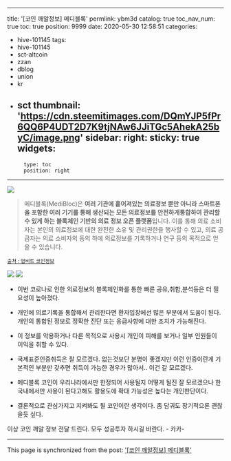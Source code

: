 
---
title: '[코인 깨알정보] 메디블록'
permlink: ybm3d
catalog: true
toc_nav_num: true
toc: true
position: 9999
date: 2020-05-30 12:58:51
categories:
- hive-101145
tags:
- hive-101145
- sct-altcoin
- zzan
- dblog
- union
- kr
- sct
thumbnail: 'https://cdn.steemitimages.com/DQmYJP5fPr6QQ6P4UDT2D7K9tjNAw6JJiTGc5AhekA25byC/image.png'
sidebar:
    right:
        sticky: true
widgets:
    -
        type: toc
        position: right
---


![](https://cdn.steemitimages.com/DQmYJP5fPr6QQ6P4UDT2D7K9tjNAw6JJiTGc5AhekA25byC/image.png)

>메디블록(MediBloc)은 **여러 기관에 흩어져있는 의료정보 뿐만 아니라 스마트폰을 포함한 여러 기기를 통해 생산되는 모든 의료정보를 안전하게통합하여 관리할 수 있게 하는 블록체인 기반의 의료 정보 오픈 플랫폼**입니다. 이를 통해 의료 소비자는 본인의 의료정보에 대한 완전한 소유 및 관리권한을 행사할 수 있고, 의료 공급자는 의료 소비자의 동의 하에 의료정보를 기록하거나 연구 등의 목적으로 얻을 수 있습니다.

<sub>[출처 : 업비트 코인정보](https://upbit.com/exchange?code=CRIX.UPBIT.KRW-MED)</sub>

![](https://cdn.steemitimages.com/DQmSfJCEsc4sM3SKBBvFy6jGGpAVrP6v3pcQZdg87LpxMsg/image.png)
![](https://cdn.steemitimages.com/DQmRWiXAiqvPwbeF36pSiureYrSn9Kt9baodFvCqaheErPg/image.png)

- 이번 코로나로 인한 의료정보의 블록체인화를 통한
빠른 공유,취합,분석등은 더 필요성이 높아졌다. 

- 개인에 의료기록을 통합해서 관리한다면 환자입장에선
많은 부분에서 도움이 된다.  개인의 통합된 정보로 정확한 진단
또는 응급사항에 대한 조치가 가능해진다.

- 이 정보를 악용하거나 다른 목적으로 사용시 개인이
피해를 보거나 일부 인원들이 이익을 취할 수 있다. 

- 국제표준인증취득은 잘 모르겠다.  없는것보단 분명이 
좋겠지만 이런 인증이란게 기본적인 부분만 갖추면 취득이 
가능한 경우가 많아서..  이건 갈 모르겠다. 

- 메디블록 코인이 우리나라에서만 한정되어 사용될지 
어떻게 될진 잘 모르겠으나 한국내에서만 사용이 된다고해도
활용도에 확대 가능성은 높다는 개인판단이다. 

-  결론적으로 관심가지고 지켜봐도 될 코인이란 생각이다.
좀 담궈도 장기적으론 괜찮을듯 싶다. 

이상 코인 깨알 정보 전달 드린다. 
모두 성공투자 하시길 바란다. - 카카-

- - -

This page is synchronized from the post: ['[코인 깨알정보] 메디블록'](https://steemit.com/@kibumh/ybm3d)
